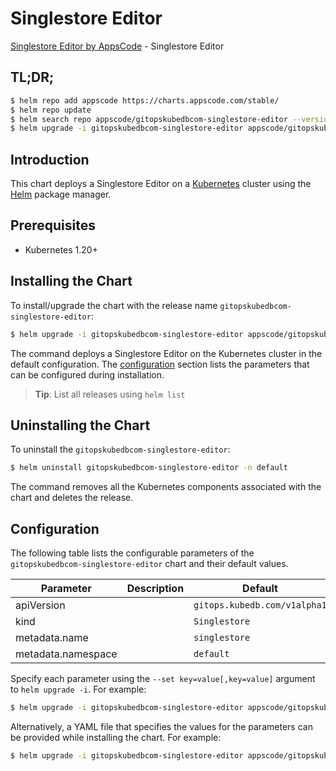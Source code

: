 # Singlestore Editor

[Singlestore Editor by AppsCode](https://appscode.com) - Singlestore Editor

## TL;DR;

```bash
$ helm repo add appscode https://charts.appscode.com/stable/
$ helm repo update
$ helm search repo appscode/gitopskubedbcom-singlestore-editor --version=v0.22.0
$ helm upgrade -i gitopskubedbcom-singlestore-editor appscode/gitopskubedbcom-singlestore-editor -n default --create-namespace --version=v0.22.0
```

## Introduction

This chart deploys a Singlestore Editor on a [Kubernetes](http://kubernetes.io) cluster using the [Helm](https://helm.sh) package manager.

## Prerequisites

- Kubernetes 1.20+

## Installing the Chart

To install/upgrade the chart with the release name `gitopskubedbcom-singlestore-editor`:

```bash
$ helm upgrade -i gitopskubedbcom-singlestore-editor appscode/gitopskubedbcom-singlestore-editor -n default --create-namespace --version=v0.22.0
```

The command deploys a Singlestore Editor on the Kubernetes cluster in the default configuration. The [configuration](#configuration) section lists the parameters that can be configured during installation.

> **Tip**: List all releases using `helm list`

## Uninstalling the Chart

To uninstall the `gitopskubedbcom-singlestore-editor`:

```bash
$ helm uninstall gitopskubedbcom-singlestore-editor -n default
```

The command removes all the Kubernetes components associated with the chart and deletes the release.

## Configuration

The following table lists the configurable parameters of the `gitopskubedbcom-singlestore-editor` chart and their default values.

|     Parameter      | Description |                 Default                 |
|--------------------|-------------|-----------------------------------------|
| apiVersion         |             | <code>gitops.kubedb.com/v1alpha1</code> |
| kind               |             | <code>Singlestore</code>                |
| metadata.name      |             | <code>singlestore</code>                |
| metadata.namespace |             | <code>default</code>                    |


Specify each parameter using the `--set key=value[,key=value]` argument to `helm upgrade -i`. For example:

```bash
$ helm upgrade -i gitopskubedbcom-singlestore-editor appscode/gitopskubedbcom-singlestore-editor -n default --create-namespace --version=v0.22.0 --set apiVersion=gitops.kubedb.com/v1alpha1
```

Alternatively, a YAML file that specifies the values for the parameters can be provided while
installing the chart. For example:

```bash
$ helm upgrade -i gitopskubedbcom-singlestore-editor appscode/gitopskubedbcom-singlestore-editor -n default --create-namespace --version=v0.22.0 --values values.yaml
```
